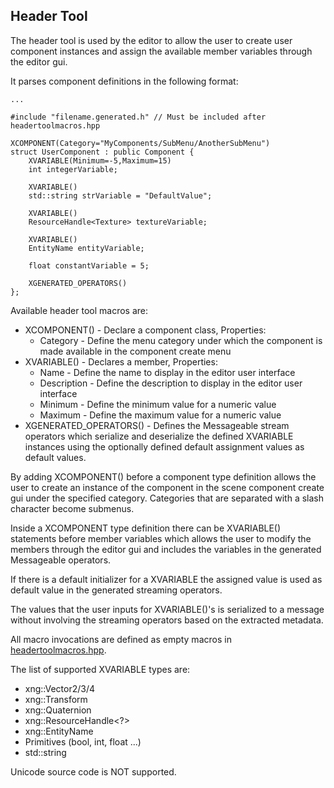## Header Tool 
The header tool is used by the editor to allow the user to create user component instances and assign the available member variables through the editor gui.

It parses component definitions in the following format:

    ...

    #include "filename.generated.h" // Must be included after headertoolmacros.hpp

    XCOMPONENT(Category="MyComponents/SubMenu/AnotherSubMenu")
    struct UserComponent : public Component {
        XVARIABLE(Minimum=-5,Maximum=15)
        int integerVariable;

        XVARIABLE()
        std::string strVariable = "DefaultValue";

        XVARIABLE()
        ResourceHandle<Texture> textureVariable;

        XVARIABLE()
        EntityName entityVariable;

        float constantVariable = 5;

        XGENERATED_OPERATORS()
    };

Available header tool macros are:
- XCOMPONENT() - Declare a component class, Properties:
  - Category - Define the menu category under which the component is made available in the component create menu 
- XVARIABLE() - Declares a member, Properties: 
  - Name - Define the name to display in the editor user interface 
  - Description - Define the description to display in the editor user interface
  - Minimum - Define the minimum value for a numeric value
  - Maximum - Define the maximum value for a numeric value
- XGENERATED_OPERATORS() - Defines the Messageable stream operators which serialize and deserialize the defined XVARIABLE instances using the optionally defined default assignment values as default values.

By adding XCOMPONENT() before a component type definition allows the user to create an instance of the component in the scene component create gui under the specified category. Categories that are separated with a slash character become submenus.

Inside a XCOMPONENT type definition there can be XVARIABLE() statements before member variables which allows the user to modify the members through the editor gui and includes the variables in the generated Messageable operators.

If there is a default initializer for a XVARIABLE the assigned value is used as default value in the generated streaming operators.

The values that the user inputs for XVARIABLE()'s is serialized to a message without involving the streaming operators based on the extracted metadata.

All macro invocations are defined as empty macros in [headertoolmacros.hpp](headertoolmacros.hpp).

The list of supported XVARIABLE types are:
- xng::Vector2/3/4
- xng::Transform
- xng::Quaternion
- xng::ResourceHandle<?>
- xng::EntityName
- Primitives (bool, int, float ...)
- std::string

Unicode source code is NOT supported.